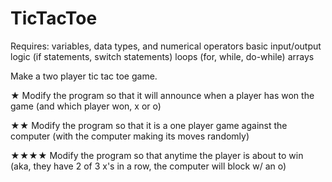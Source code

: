 # TicTacToe
Requires:
variables, data types, and numerical operators
basic input/output
logic (if statements, switch statements)
loops (for, while, do-while)
arrays

Make a two player tic tac toe game.

★ Modify the program so that it will announce when a player has won the game (and which player won, x or o)

★★ Modify the program so that it is a one player game against the computer (with the computer making its moves randomly)

★★★★ Modify the program so that anytime the player is about to win (aka, they have 2 of 3 x's in a row, the computer will block w/ an o)
